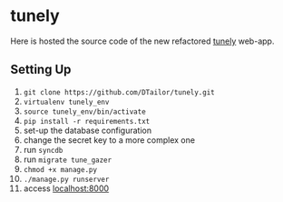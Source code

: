 tunely
======

Here is hosted the source code of the new refactored [tunely](https://tunely.co) web-app. 

Setting Up
-------------

1.   `git clone https://github.com/DTailor/tunely.git`
2.   `virtualenv tunely_env`
3.   `source tunely_env/bin/activate`
4.   `pip install -r requirements.txt`
5.   set-up the database configuration
6.   change the secret key to a more complex one
7.   run `syncdb`
8.   run `migrate tune_gazer`
9.   `chmod +x manage.py`
10.   `./manage.py runserver`
11.   access [localhost:8000](localhost:8000)

